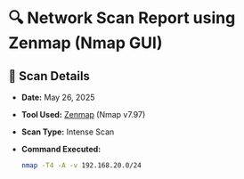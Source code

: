 # 🔍 Network Scan Report using Zenmap (Nmap GUI)

## 📅 Scan Details

- **Date:** May 26, 2025  
- **Tool Used:** [Zenmap](https://nmap.org/zenmap/) (Nmap v7.97)  
- **Scan Type:** Intense Scan  
- **Command Executed:**

  ```bash
  nmap -T4 -A -v 192.168.20.0/24
